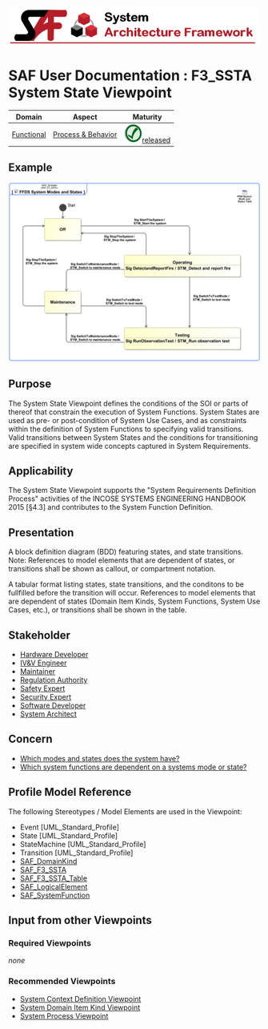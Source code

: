 ![System Architecture Framework](../diagrams/Banner_SAF.png)
# SAF User Documentation : **F3_SSTA** System State Viewpoint
|**Domain**|**Aspect**|**Maturity**|
| --- | --- | --- |
|[Functional](../domains.md#Domain-Functional)|[Process & Behavior](../aspects.md#Aspect-Process-&-Behavior)|![Released](../diagrams/Symbol_confirmed.png )[released](../using-saf/maturity.md#released)|
## Example
![System-State-Viewpoint-primary-example.svg](../diagrams/vp-examples/System-State-Viewpoint-primary-example.svg)
## Purpose
The System State Viewpoint defines the conditions of the SOI or parts of thereof that constrain the execution of System Functions. System States are used as pre- or post-condition of System Use Cases, and as constraints within the definition of System Functions to specifying valid transitions. Valid transitions between System States and the conditions for transitioning are specified in system wide concepts captured in System Requirements.
## Applicability
The System State  Viewpoint supports the "System Requirements Definition Process" activities of the INCOSE SYSTEMS ENGINEERING HANDBOOK 2015 [§4.3] and contributes to the System Function Definition.
## Presentation
A block definition diagram (BDD) featuring states, and state transitions. 
Note: References to model elements that are dependent of states, or transitions shall be shown as callout, or compartment notation.

A tabular format listing states, state transitions, and the conditons to be fullfilled before the transition will occur. References to model elements that are dependent of states (Domain Item Kinds, System Functions, System Use Cases, etc.), or transitions shall be shown in the table.

## Stakeholder
* [Hardware Developer](../stakeholders.md#Hardware-Developer)
* [IV&V Engineer](../stakeholders.md#IV&V-Engineer)
* [Maintainer](../stakeholders.md#Maintainer)
* [Regulation Authority](../stakeholders.md#Regulation-Authority)
* [Safety Expert](../stakeholders.md#Safety-Expert)
* [Security Expert](../stakeholders.md#Security-Expert)
* [Software Developer](../stakeholders.md#Software-Developer)
* [System Architect](../stakeholders.md#System-Architect)
## Concern
* [Which modes and states does the system have?](../concerns.md#_2021x_2_8710274_1674576759199_155259_23602)
* [Which system functions are dependent on a systems mode or state?](../concerns.md#_2021x_2_8710274_1674576759086_661396_23504)
## Profile Model Reference
The following Stereotypes / Model Elements are used in the Viewpoint:
* Event [UML_Standard_Profile]
* State [UML_Standard_Profile]
* StateMachine [UML_Standard_Profile]
* Transition [UML_Standard_Profile]
* [SAF_DomainKind](../stereotypes.md#saf_domainkind)
* [SAF_F3_SSTA](../stereotypes.md#saf_f3_ssta)
* [SAF_F3_SSTA_Table](../stereotypes.md#saf_f3_ssta_table)
* [SAF_LogicalElement](../stereotypes.md#saf_logicalelement)
* [SAF_SystemFunction](../stereotypes.md#saf_systemfunction)
## Input from other Viewpoints
### Required Viewpoints
*none*
### Recommended Viewpoints
* [System Context Definition Viewpoint](System-Context-Definition-Viewpoint.md)
* [System Domain Item Kind Viewpoint](System-Domain-Item-Kind-Viewpoint.md)
* [System Process Viewpoint](System-Process-Viewpoint.md)
